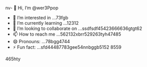 nv- 👋 Hi, I’m @wer3Ppop
- 👀 I’m interested in ...73fgb
- 🌱 I’m currently learning ...12312
- 💞️ I’m looking to collaborate on ...ssdfsdf45423666636gtgt62
- 📫 How to reach me ...562132xbrr529263tyh47485
- 😄 Pronouns: ...78bgg4744
- ⚡ Fun fact: ...sfd44487783gee54nnbggb5152
8559
<!---jl456asdgjllm.lm45596969
wer3Ppop/wer3Ppop is a ✨ special ✨ repository 2because its `README.md` (this file) appears on your GitHub profile.
You can click the Preview link to take a look at your changes.1441cbv
--->465hty
